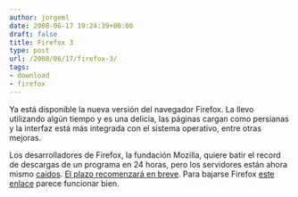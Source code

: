 ```yaml
---
author: jorgeml
date: 2008-06-17 19:24:39+00:00
draft: false
title: Firefox 3
type: post
url: /2008/06/17/firefox-3/
tags:
- download
- firefox
---
```


Ya está disponible la nueva versión del navegador Firefox. La llevo utilizando algún tiempo y es una delicia, las páginas cargan como persianas y la interfaz está más integrada con el sistema operativo, entre otras mejoras.

Los desarrolladores de Firefox, la fundación Mozilla, quiere batir el record de descargas de un programa en 24 horas, pero los servidores están ahora mismo [caídos](http://www.soitu.es/soitu/2008/06/17/vidadigital/1213725752_202090.html). [El plazo recomenzará en breve](http://blog.mozilla.com/blog/2008/06/17/firefox-3-coming-soon/). Para bajarse Firefox [este enlace](http://www.mozilla-europe.org/es/) parece funcionar bien.
